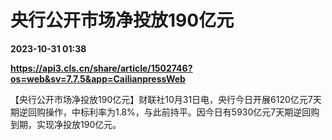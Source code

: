 # 央行公开市场净投放190亿元

**2023-10-31 01:38**

**https://api3.cls.cn/share/article/1502746?os=web&sv=7.7.5&app=CailianpressWeb**

【央行公开市场净投放190亿元】财联社10月31日电，央行今日开展6120亿元7天期逆回购操作，中标利率为1.8%，与此前持平。因今日有5930亿元7天期逆回购到期，实现净投放190亿元。